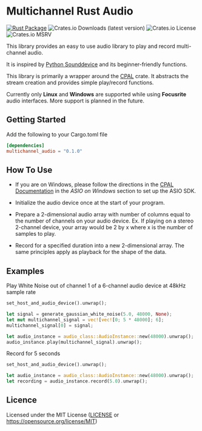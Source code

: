 # Multichannel Rust Audio

[![Rust Package](https://img.shields.io/crates/v/multichannel_audio)](https://crates.io/crates/multichannel_audio)
![Crates.io Downloads (latest version)](https://img.shields.io/crates/dv/multichannel_audio)
![Crates.io License](https://img.shields.io/crates/l/multichannel_audio)
![Crates.io MSRV](https://img.shields.io/crates/msrv/multichannel_audio)


This library provides an easy to use audio library to play and record multi-channel audio.

It is inspired by [Python Sounddevice](https://python-sounddevice.readthedocs.io/) and its beginner-friendly functions.

This library is primarily a wrapper around the [CPAL](https://crates.io/crates/cpal) crate. It abstracts the stream creation and provides simple play/record functions.

Currently only **Linux** and **Windows** are supported while using **Focusrite** audio interfaces. More support is planned in the future.

## Getting Started

Add the following to your Cargo.toml file

```toml
[dependencies]
multichannel_audio = "0.1.0"
```

## How To Use

- If you are on Windows, please follow the directions in the [CPAL Documentation](https://crates.io/crates/cpal) in the *ASIO on Windows* section to set up the ASIO SDK.

- Initialize the audio device once at the start of your program.

- Prepare a 2-dimensional audio array with number of columns equal to the number of channels on your audio device. Ex. If playing on a stereo 2-channel device, your array would be 2 by x where x is the number of samples to play.

- Record for a specified duration into a new 2-dimensional array. The same principles apply as playback for the shape of the data.

## Examples

Play White Noise out of channel 1 of a 6-channel audio device at 48kHz sample rate

```rust
set_host_and_audio_device().unwrap();

let signal = generate_gaussian_white_noise(5.0, 48000, None);
let mut multichannel_signal = vec![vec![0; 5 * 48000]; 6];
multichannel_signal[0] = signal;

let audio_instance = audio_class::AudioInstance::new(48000).unwrap();
audio_instance.play(multichannel_signal).unwrap();
```

Record for 5 seconds

```rust
set_host_and_audio_device().unwrap();

let audio_instance = audio_class::AudioInstance::new(48000).unwrap();
let recording = audio_instance.record(5.0).unwrap();
```

## Licence

Licensed under the MIT License ([LICENSE](https://github.com/danijourdain/rust-audio/blob/main/LICENSE) or <https://opensource.org/license/MIT>)
